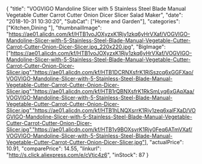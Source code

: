 {
	"title": "VOGVIGO Mandoline Slicer with 5 Stainless Steel Blade  Manual Vegetable Cutter Carrot Cutter Onion Dicer Slicer Salad Maker",
	"date": "2018-10-31 10:30:20",
	"SubCat": ["Home and Garden"],
	"categories": ["Kitchen,Dining "],
	"thumbnailImage": "https://ae01.alicdn.com/kf/HTB1voJOXyzxK1Rjy1zkq6yHrVXaf/VOGVIGO-Mandoline-Slicer-with-5-Stainless-Steel-Blade-Manual-Vegetable-Cutter-Carrot-Cutter-Onion-Dicer-Slicer.jpg_220x220.jpg",
	"BigImage": ["https://ae01.alicdn.com/kf/HTB1voJOXyzxK1Rjy1zkq6yHrVXaf/VOGVIGO-Mandoline-Slicer-with-5-Stainless-Steel-Blade-Manual-Vegetable-Cutter-Carrot-Cutter-Onion-Dicer-Slicer.jpg","https://ae01.alicdn.com/kf/HTB1DCRNXsfrK1RjSszcq6xGGFXao/VOGVIGO-Mandoline-Slicer-with-5-Stainless-Steel-Blade-Manual-Vegetable-Cutter-Carrot-Cutter-Onion-Dicer-Slicer.jpg","https://ae01.alicdn.com/kf/HTB1rQBNXsfrK1RkSmLyq6xGApXaa/VOGVIGO-Mandoline-Slicer-with-5-Stainless-Steel-Blade-Manual-Vegetable-Cutter-Carrot-Cutter-Onion-Dicer-Slicer.jpg","https://ae01.alicdn.com/kf/HTB1hLNQXsrrK1Rjy1zeq6xalFXaD/VOGVIGO-Mandoline-Slicer-with-5-Stainless-Steel-Blade-Manual-Vegetable-Cutter-Carrot-Cutter-Onion-Dicer-Slicer.jpg","https://ae01.alicdn.com/kf/HTB1v9BOXsvrK1Rjy0Feq6ATmVXaf/VOGVIGO-Mandoline-Slicer-with-5-Stainless-Steel-Blade-Manual-Vegetable-Cutter-Carrot-Cutter-Onion-Dicer-Slicer.jpg"],
	"actualPrice": 10.91,
	"comparePrice": 14.55,
	"linkurl": "http://s.click.aliexpress.com/e/cVtjc4z6",
	"inStock": 87
}
